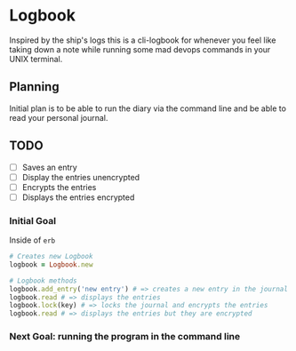  # Logbook 

Inspired by the ship's logs this is a cli-logbook for whenever you feel like taking down a note while running some mad devops commands in your UNIX terminal.
 
## Planning

Initial plan is to be able to run the diary via the command line and be able to read your personal journal.

## TODO

- [ ] Saves an entry
- [ ] Display the entries unencrypted
- [ ] Encrypts the entries
- [ ] Displays the entries encrypted

### Initial Goal

Inside of `erb`

```Ruby
# Creates new Logbook
logbook = Logbook.new

# Logbook methods
logbook.add_entry('new entry') # => creates a new entry in the journal
logbook.read # => displays the entries
logbook.lock(key) # => locks the journal and encrypts the entries
logbook.read # => displays the entries but they are encrypted
```

### Next Goal: running the program in the command line

